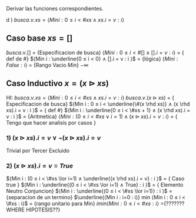 Derivar las funciones correspondientes.

d ) $busca.v.xs = ⟨Min i : 0 ≤ i < \#xs ∧ xs.i = v : i ⟩$

## Caso base $xs = []$
$busca.v.[]$
= {Especificacion de busca}
$⟨Min i : 0 ≤ i < \#[] ∧ [].i = v : i ⟩$
= { def de #}
$⟨Min i : \underline{0 ≤ i < 0} ∧ [].i = v : i ⟩$
= {lógica}
$⟨Min i : False : i ⟩$
= {Rango Vacio $Min$}
$- \infty$
## Caso Inductivo $x= (x \rhd xs)$
HI: $busca.v.xs = ⟨Min i : 0 ≤ i < \#xs ∧ xs.i = v : i ⟩$
$busca.v.(x \rhd xs)$
= { Especificacion de busca}
$⟨Min i : 0 ≤ i < \underline{\#(x \rhd xs)} ∧ (x \rhd xs).i = v : i ⟩$
= { def #}
$⟨Min i : \underline{0 ≤ i < \#xs + 1} ∧ (x \rhd xs).i = v : i ⟩$
= {Aritmetica}
$⟨Min i : (0 ≤ i < \#xs \lor i=1) ∧ (x \rhd xs).i = v : i ⟩$
= { Tengo que hacer analisis por casos }
### 1) $(x \rhd xs).i = v ∨ ¬(x \rhd xs).i = v$

Trivial por Tercer Excluido
### 2) $(x \rhd xs).i = v \equiv True$ 
$⟨Min i : (0 ≤ i < \#xs \lor i=1) ∧ \underline{(x \rhd xs).i = v} : i ⟩$
= { Caso true }
$⟨Min i : \underline{(0 ≤ i < \#xs \lor i=1) ∧ True} : i ⟩$
= { Elemento Neutro Conjuncion}
$⟨Min i : \underline{(0 ≤ i < \#xs \lor i=1)} : i ⟩$
= {separacion de un termino}
$\underline{⟨Min i : i=0 : i⟩} min ⟨Min i : 0 ≤ i < \#xs : i⟩$
= {rango unitario para Min}
$i min ⟨Min i : 0 ≤ i < \#xs : i⟩$
={??????? WHERE HIPOTESIS??}